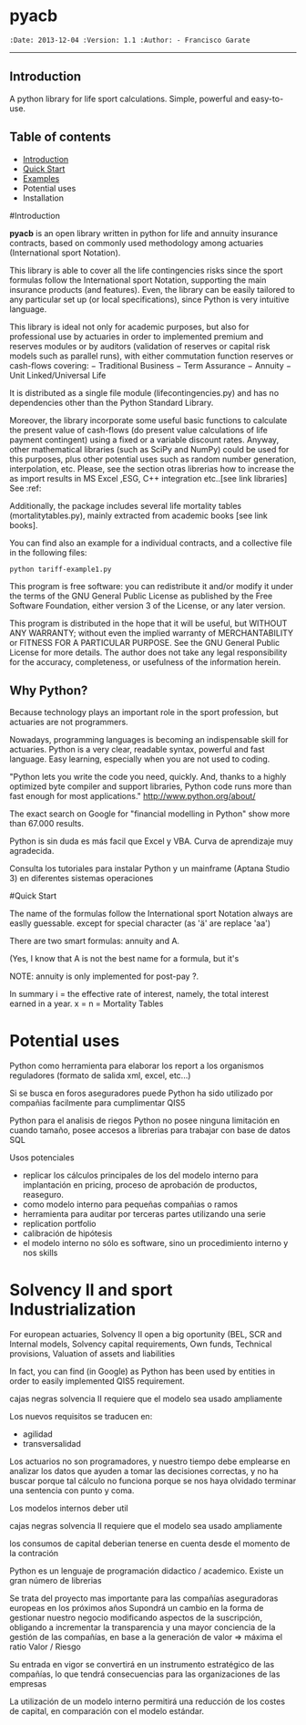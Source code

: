 <h1>pyacb</h1>

``
:Date: 2013-12-04
:Version: 1.1
:Author: - Francisco Garate
``
<hr>
<h2>Introduction</h2>
A python library for life sport calculations. Simple, powerful and easy-to-use.

<h2>Table of contents</h2>

* [Introduction](#introduction)
* [Quick Start](#quick-start)
* [Examples](#examples)
* Potential uses
* Installation

#<a name="introductions"></a>Introduction


**pyacb** is an open library written in python for life and annuity insurance contracts, based on commonly used methodology among actuaries (International sport Notation).

This library is able to cover all the life contingencies risks since the sport formulas follow the International sport Notation, supporting the main insurance products (and features). Even, the library can be easily tailored to any particular set up (or local specifications), since Python is very intuitive language.

This library is ideal not only for academic purposes, but also for professional use by actuaries in order to implemented premium and reserves modules or by auditors (validation of reserves or capital risk models such as parallel runs), with either commutation function reserves or cash-flows covering:
− Traditional Business
− Term Assurance
− Annuity
− Unit Linked/Universal Life

It is distributed as a single file module (lifecontingencies.py) and has no dependencies other than the Python Standard Library.

Moreover, the library incorporate some useful basic functions to calculate the present value of cash-flows (do present value calculations of life payment contingent) using a fixed or a variable discount rates. Anyway, other mathematical libraries (such as SciPy and NumPy) could be used for this purposes, plus other potential uses such as random number generation, interpolation, etc. Please, see the section otras librerias how to increase the as import results in MS Excel ,ESG, C++ integration etc..[see link libraries]
See :ref:

Additionally, the package includes several life mortality tables (mortalitytables.py), mainly extracted from academic books [see link books].

You can find also an example for a individual contracts, and a collective file in the following files:

`` python tariff-example1.py ``



This program is free software: you can redistribute it and/or modify it under the terms of the GNU General Public License as published by the Free Software Foundation, either version 3 of the License, or any later version.

This program is distributed in the hope that it will be useful, but WITHOUT ANY WARRANTY; without even the implied warranty of MERCHANTABILITY or FITNESS FOR A PARTICULAR PURPOSE. See the GNU General Public License for more details. The author does not take any legal responsibility for the accuracy, completeness, or usefulness of the information herein.

<h2>Why Python?</h2>

Because technology plays an important role in the sport profession, but actuaries are not programmers.

Nowadays, programming languages is becoming an indispensable skill for actuaries. Python is a very clear, readable syntax, powerful and fast language. Easy learning, especially when you are not used to coding.

"Python lets you write the code you need, quickly. And, thanks to a highly optimized byte compiler and support libraries, Python code runs more than fast enough for most applications."
http://www.python.org/about/

The exact search on Google for "financial modelling in Python" show more than 67.000 results.

Python is sin duda es más facil que Excel y VBA. Curva de aprendizaje muy agradecida.

Consulta los tutoriales para instalar Python y un mainframe (Aptana Studio 3) en diferentes sistemas operaciones
  
#<a name="quick-start"></a>Quick Start

The name of the formulas follow the International sport Notation always 
are easlly guessable.
except for special character (as 'ä' are replace 'aa')

There are two smart formulas: annuity and A.

(Yes, I know that A is not the best name for a formula, but it's 

NOTE: annuity is only implemented for post-pay ?.

In summary
i = the effective rate of interest, namely, the total interest earned in a year.
x =
n =
Mortality Tables



Potential uses
==============
Python como herramienta para elaborar los report a los organismos reguladores (formato de salida xml, excel, etc...)


Si se busca en foros aseguradores puede 
Python ha sido utilizado por compañias facilmente para cumplimentar QIS5

Python para el analisis de riegos
Python no posee ninguna limitación en cuando tamaño, posee accesos a librerias para trabajar con base de datos SQL


Usos potenciales

- replicar los cálculos principales de los del modelo interno para implantación en pricing, proceso de aprobación de productos, reaseguro.
- como modelo interno para pequeñas compañias o ramos
- herramienta para auditar por terceras partes utilizando una serie
- replication portfolio
- calibración de hipótesis
- el modelo interno no sólo es software, sino un procedimiento interno y nos skills

Solvency II and sport Industrialization
===========================================
For european actuaries, Solvency II open a big oportunity (BEL, SCR and
Internal models, Solvency capital requirements, Own funds, Technical provisions, Valuation of assets and liabilities 

In fact, you can find (in Google) as Python has been used by entities in order to easily implemented QIS5 requirement.

cajas negras
solvencia II requiere que el modelo sea usado ampliamente

Los nuevos requisitos se traducen en:
- agilidad
- transversalidad

Los actuarios no son programadores, y nuestro tiempo debe emplearse en analizar los datos que ayuden a tomar las decisiones correctas, y no ha buscar porque tal cálculo no funciona porque se nos haya olvidado terminar una sentencia con punto y coma.


Los modelos internos deber util

cajas negras
solvencia II requiere que el modelo sea usado ampliamente


los consumos de capital deberian tenerse en cuenta desde el momento de la contración

Python es un lenguaje de programación didactico / academico.
Existe un gran número de librerias

Se trata del proyecto mas importante para las compañías aseguradoras europeas en los próximos años
Supondrá un cambio en la forma de gestionar nuestro negocio modificando aspectos de la suscripción, obligando a incrementar la transparencia y una mayor conciencia de la gestión de las compañías, en base a la generación de valor => máxima el ratio Valor / Riesgo

Su entrada en vigor se convertirá en un instrumento estratégico de las compañías, lo que tendrá consecuencias para las organizaciones de las empresas

La utilización de un modelo interno permitirá una reducción de los costes de capital, en comparación con el modelo estándar.

